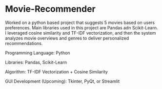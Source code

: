# Movie-Recommender
Worked on a python based project that suggests 5 movies based on users preferences. Main libraries used in this project are Pandas adn Scikit-Learn. I leveraged cosine similarity and TF-IDF vectorization, and then the system analyzes movie overviews and genres to deliver personalized recommendations.

Programming Language: Python

Libraries: Pandas, Scikit-Learn

Algorithm: TF-IDF Vectorization + Cosine Similarity

GUI Development (Upcoming): Tkinter, PyQt, or Streamlit
